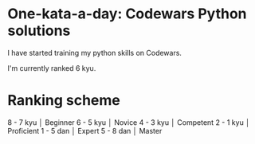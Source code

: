 # One-kata-a-day: Codewars Python solutions

 I have started training my python skills on Codewars.

 I'm currently ranked 6 kyu.
 
# Ranking scheme
 8 - 7 kyu │ Beginner
 6 - 5 kyu │ Novice
 4 - 3 kyu │ Competent
 2 - 1 kyu │ Proficient
 1 - 5 dan │ Expert
 5 - 8 dan │ Master
